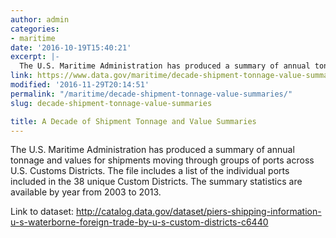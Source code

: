```yaml
---
author: admin
categories:
- maritime
date: '2016-10-19T15:40:21'
excerpt: |-
  The U.S. Maritime Administration has produced a summary of annual tonnage and values for shipments moving through groups of ports across U.S. Customs Districts. The file includes a list of the individual ports included in the 38 unique Custom Districts.…
link: https://www.data.gov/maritime/decade-shipment-tonnage-value-summaries/
modified: '2016-11-29T20:14:51'
permalink: "/maritime/decade-shipment-tonnage-value-summaries/"
slug: decade-shipment-tonnage-value-summaries

title: A Decade of Shipment Tonnage and Value Summaries
---
```


The U.S. Maritime Administration has produced a summary of annual tonnage and values for shipments moving through groups of ports across U.S. Customs Districts. The file includes a list of the individual ports included in the 38 unique Custom Districts. The summary statistics are available by year from 2003 to 2013.

Link to dataset: <http://catalog.data.gov/dataset/piers-shipping-information-u-s-waterborne-foreign-trade-by-u-s-custom-districts-c6440>
